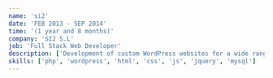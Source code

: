 ```yaml
---
name: 'si2'
date: 'FEB 2013 - SEP 2014'
time: '(1 year and 8 months)'
company: 'SI2 S.L'
job: 'Full Stack Web Developer'
description: ['Development of custom WordPress websites for a wide range of clients.']
skills: ['php', 'wordpress', 'html', 'css', 'js', 'jquery', 'mysql']
---
```

